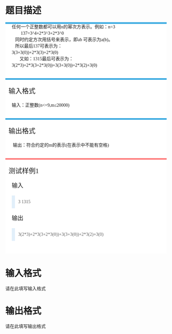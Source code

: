 # 

 
 # 题目描述 
<div class="tyvj-boder-top tyvj-content-inner" style="border-top-width: 5px; border-top-style: solid; border-top-color: rgb(58, 170, 225); padding: 0px 10px 15px; word-wrap: break-word; font-size: 14px; font-family: 'Microsoft YaHei UI', 'Microsoft YaHei', 'Segou UI'; line-height: 20px; background-color: rgb(255, 255, 255);">
<div class="tyvj-content-inner" style="padding: 0px 10px 15px; word-wrap: break-word;">任何一个正整数都可以用n的幂次方表示。例如：n=3&nbsp;&nbsp;&nbsp;&nbsp;&nbsp;&nbsp;&nbsp;&nbsp;&nbsp;&nbsp;&nbsp;&nbsp;&nbsp;&nbsp;&nbsp;&nbsp;&nbsp;&nbsp;&nbsp;&nbsp;&nbsp;&nbsp;<br />
&nbsp;&nbsp;&nbsp;&nbsp;&nbsp;&nbsp;&nbsp;&nbsp;137=3^4+2*3^3+2*3^0&nbsp;&nbsp;&nbsp;&nbsp;&nbsp;&nbsp;&nbsp;&nbsp;<br />
&nbsp;&nbsp;&nbsp;同时约定方次用括号来表示，即ab&nbsp;可表示为a(b)。<br />
&nbsp;&nbsp;&nbsp;所以最后137可表示为：<br />
3(3+3(0))+2*3(3)+2*3(0)<br />
&nbsp;&nbsp;&nbsp;&nbsp;&nbsp;&nbsp;&nbsp;又如：1315最后可表示为：<br />
3(2*3)+2*3(3+2*3(0))+3(3+3(0))+2*3(2)+3(0)</div>
</div>

<div class="tyvj-boder-top  tyvj-content-inner" style="border-top-width: 5px; border-top-style: solid; border-top-color: rgb(58, 170, 225); padding: 0px 10px 15px; word-wrap: break-word; font-size: 14px; font-family: 'Microsoft YaHei UI', 'Microsoft YaHei', 'Segou UI'; line-height: 20px; background-color: rgb(255, 255, 255);">
<h2 style="margin: 20px 0px; font-size: 21px; line-height: 30px; font-weight: normal;">输入格式</h2>

<div class="tyvj-content-inner" style="padding: 0px 10px 15px; word-wrap: break-word;">输入：正整数(n&lt;=9,m&le;20000)</div>
</div>

<div class="tyvj-boder-top tyvj-content-inner" style="border-top-width: 5px; border-top-style: solid; border-top-color: rgb(58, 170, 225); padding: 0px 10px 15px; word-wrap: break-word; font-size: 14px; font-family: 'Microsoft YaHei UI', 'Microsoft YaHei', 'Segou UI'; line-height: 20px; background-color: rgb(255, 255, 255);">
<h2 style="margin: 20px 0px; font-size: 21px; line-height: 30px; font-weight: normal;">输出格式</h2>

<div class="tyvj-content-inner" style="padding: 0px 10px 15px; word-wrap: break-word;">&nbsp;输出：符合约定的m的表示(在表示中不能有空格)</div>
</div>

<div class="tyvj-boder-top-red tyvj-content-inner" style="border-top-width: 5px; border-top-style: solid; border-top-color: rgb(255, 128, 128); padding: 0px 10px 15px; word-wrap: break-word; font-size: 14px; font-family: 'Microsoft YaHei UI', 'Microsoft YaHei', 'Segou UI'; line-height: 20px; background-color: rgb(255, 255, 255);">
<h2 style="margin: 20px 0px; font-size: 21px; line-height: 30px; font-weight: normal;">测试样例1</h2>

<div class="tyvj-content-inner" style="padding: 0px 10px 15px; word-wrap: break-word;">
<h3 style="margin: 20px 0px; font-size: 18px; line-height: 22px; font-weight: normal;">输入</h3>

<blockquote style="border-left-width: 10px; border-left-style: solid; border-left-color: rgb(226, 239, 250); margin: 10px 10px 10px 0px; padding: 10px;">3&nbsp;1315</blockquote>

<h3 style="margin: 20px 0px; font-size: 18px; line-height: 22px; font-weight: normal;">输出</h3>

<blockquote style="border-left-width: 10px; border-left-style: solid; border-left-color: rgb(226, 239, 250); margin: 10px 10px 10px 0px; padding: 10px;">3(2*3)+2*3(3+2*3(0))+3(3+3(0))+2*3(2)+3(0)</blockquote>
</div>
</div> 

 
 # 输入格式 
<p>请在此填写输入格式</p> 

 
 # 输出格式 
<p>请在此填写输出格式</p> 
